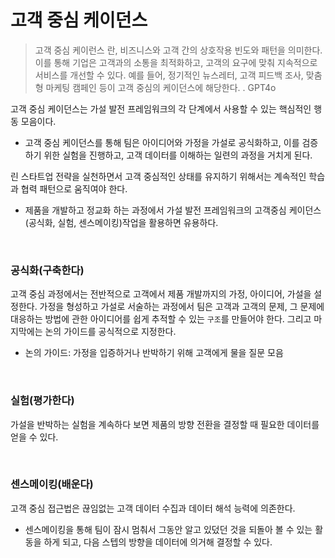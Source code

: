 # 고객 중심 케이던스
> 고객 중심 케이런스 란, 비즈니스와 고객 간의 상호작용 빈도와 패턴을 의미한다. 이를 통해 기업은 고객과의 소통을 최적화하고, 고객의 요구에 맞춰 지속적으로 서비스를 개선할 수 있다. 예를 들어, 정기적인 뉴스레터, 고객 피드백 조사, 맞춤형 마케팅 캠페인 등이 고객 중심의 케이던스에 해당한다. . GPT4o

고객 중심 케이던스는 가설 발전 프레임워크의 각 단계에서 사용할 수 있는 핵심적인 행동 모음이다.

- 고객 중심 케이던스를 통해 팀은 아이디어와 가정을 가설로 공식화하고, 이를 검증하기 위한 실험을 진행하고, 고객 데이터를 이해하는 일련의 과정을 거치게 된다.

린 스타트업 전략을 실천하면서 고객 중심적인 상태를 유지하기 위해서는 계속적인 학습과 협력 패턴으로 움직여야 한다.

- 제품을 개발하고 정교화 하는 과정에서 가설 발전 프레임워크의 고객중심 케이던스(공식화, 실험, 센스메이킹)작업을 활용하면 유용하다.

<br>

### 공식화(구축한다)

고객 중심 과정에서는 전반적으로 고객에서 제품 개발까지의 가정, 아이디어, 가설을 설정한다. 가정을 형성하고 가설로 서술하는 과정에서 팀은 고객과 고객의 문제, 그 문제에 대응하는 방법에 관한 아이디어를 쉽게 추적할 수 있는 `구조`를 만들어야 한다. 그리고 마지막에는 논의 가이드를 공식적으로 지정한다.

- 논의 가이드: 가정을 입증하거나 반박하기 위해 고객에게 물을 질문 모음

<br>

### 실험(평가한다)

가설을 반박하는 실험을 계속하다 보면 제품의 방향 전환을 결정할 때 필요한 데이터를 얻을 수 있다.

<br>

### 센스메이킹(배운다)

고객 중심 접근법은 끊임없는 고객 데이터 수집과 데이터 해석 능력에 의존한다. 

- 센스메이킹을 통해 팀이 잠시 멈춰서 그동안 알고 있덨던 것을 되돌아 볼 수 있는 활동을 하게 되고, 다음 스텝의 방향을 데이터에 의거해 결정할 수 있다.
